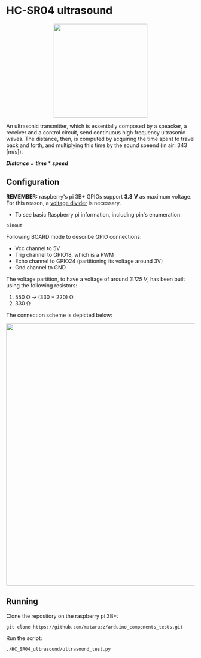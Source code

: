 # HC-SR04 ultrasound
<p align="center">
  <img width = "250" src="https://github.com/mataruzz/arduino_components_tests/blob/main/HC_SR04_ultrasound/images/HC-SR04-Ultrasonic-Sensor.jpg">
</p>
An ultrasonic transmitter, which is essentially composed by a speacker, a receiver and a control circuit, send continuous high frequency ultrasonic waves. The distance, then, is computed by acquiring the time spent to travel back and forth, and multiplying this time by the sound speend (in air: 343 [m/s]).

***Distance*** ***=*** ***time*** * ***speed***

## Configuration
**REMEMBER:** raspberry's pi 3B+ GPIOs support **3.3** **V** as maximum voltage. For this reason, a [voltage divider](https://en.wikipedia.org/wiki/Voltage_divider) is necessary.

- To see basic Raspberry pi information, including pin's enumeration:
```
pinout
```
Following BOARD mode to describe GPIO connections: 
- Vcc channel to 5V
- Trig channel to GPIO18, which is a PWM
- Echo channel to GPIO24 (partitioning its voltage around 3V)
- Gnd channel to GND

The voltage partition, to have a voltage of around *3.125* *V*, has been built using the following resistors:
1. 550 Ω -> (330 + 220) Ω
2. 330 Ω 

The connection scheme is depicted below:
<p align="center">
  <img width = "700" src="https://github.com/mataruzz/arduino_components_tests/blob/main/HC_SR04_ultrasound/images/wiring_connection_HC_SR04.png">
</p>

## Running
Clone the repository on the raspberry pi 3B+:
```  
git clone https://github.com/mataruzz/arduino_components_tests.git
```
Run the script:
```
./HC_SR04_ultrasound/ultrasound_test.py
```

